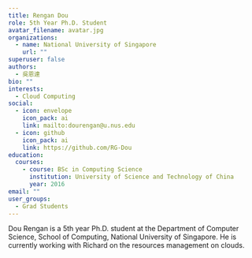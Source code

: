 ```yaml
---
title: Rengan Dou
role: 5th Year Ph.D. Student
avatar_filename: avatar.jpg
organizations:
  - name: National University of Singapore
    url: ""
superuser: false
authors:
  - 吳恩達
bio: ""
interests:
  - Cloud Computing
social:
  - icon: envelope
    icon_pack: ai
    link: mailto:dourengan@u.nus.edu
  - icon: github
    icon_pack: ai
    link: https://github.com/RG-Dou
education:
  courses:
    - course: BSc in Computing Science
      institution: University of Science and Technology of China
      year: 2016
email: ""
user_groups:
  - Grad Students
---
```

Dou Rengan is a 5th year Ph.D. student at the Department of Computer Science, School of Computing, National University of Singapore. He is currently working with Richard on the resources management on clouds.